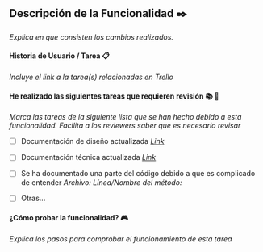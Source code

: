 
## Descripción de la Funcionalidad :black_nib:

  

_Explica en que consisten los cambios realizados._

  


#### Historia de Usuario / Tarea :clipboard:

  

_Incluye el link a la tarea(s) relacionadas en Trello_

  

#### He realizado las siguientes tareas que requieren revisión :books: :mag_right:

  _Marca las tareas de la siguiente lista que se han hecho debido a esta funcionalidad. Facilita a los reviewers saber que es necesario revisar_

- [ ] Documentación de diseño actualizada
*[Link]()*

- [ ] Documentación técnica actualizada
*[Link]()*

- [ ] Se ha documentado una parte del código debido a que es complicado de entender
*Archivo:
Línea/Nombre del método:*

- [ ] Otras...


#### ¿Cómo probar la funcionalidad? :video_game:

_Explica los pasos para comprobar el funcionamiento de esta tarea_